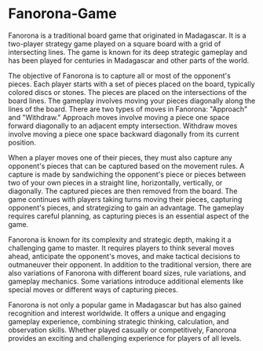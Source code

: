 # Fanorona-Game
Fanorona is a traditional board game that originated in Madagascar. It is a two-player strategy game played on a square board with a grid of intersecting lines. 
The game is known for its deep strategic gameplay and has been played for centuries in Madagascar and other parts of the world.

The objective of Fanorona is to capture all or most of the opponent's pieces. Each player starts with a set of pieces placed on the board, typically colored discs or stones. 
The pieces are placed on the intersections of the board lines. The gameplay involves moving your pieces diagonally along the lines of the board. 
There are two types of moves in Fanorona: "Approach" and "Withdraw." Approach moves involve moving a piece one space forward diagonally to an adjacent empty intersection. 
Withdraw moves involve moving a piece one space backward diagonally from its current position.

When a player moves one of their pieces, they must also capture any opponent's pieces that can be captured based on the movement rules. 
A capture is made by sandwiching the opponent's piece or pieces between two of your own pieces in a straight line, horizontally, vertically, or diagonally. 
The captured pieces are then removed from the board. The game continues with players taking turns moving their pieces, capturing opponent's pieces, and strategizing to gain an advantage. 
The gameplay requires careful planning, as capturing pieces is an essential aspect of the game.

Fanorona is known for its complexity and strategic depth, making it a challenging game to master. 
It requires players to think several moves ahead, anticipate the opponent's moves, and make tactical decisions to outmaneuver their opponent.
In addition to the traditional version, there are also variations of Fanorona with different board sizes, rule variations, and gameplay mechanics. 
Some variations introduce additional elements like special moves or different ways of capturing pieces.

Fanorona is not only a popular game in Madagascar but has also gained recognition and interest worldwide. It offers a unique and engaging gameplay experience, 
combining strategic thinking, calculation, and observation skills. Whether played casually or competitively, Fanorona provides an exciting and challenging experience 
for players of all levels.
